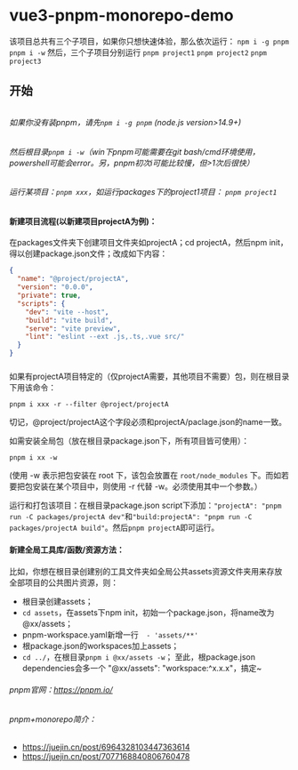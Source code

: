 # vue3-pnpm-monorepo-demo

该项目总共有三个子项目，如果你只想快速体验，那么依次运行：
`npm i -g pnpm`
`pnpm i -w`
然后，三个子项目分别运行
`pnpm project1`
`pnpm project2`
`pnpm project3`


## 开始
###### 
###### 如果你没有装pnpm，请先`npm i -g pnpm`  (node.js version>14.9+)

###### 然后根目录`pnpm i -w`（win下pnpm可能需要在git bash/cmd环境使用，powershell可能会error。另，pnpm初次i可能比较慢，但>1次后很快）

###### 运行某项目：`pnpm xxx`，如运行packages下的project1项目： `pnpm project1`


#### 新建项目流程(以新建项目projectA为例)：
在packages文件夹下创建项目文件夹如projectA；cd projectA，然后npm init，得以创建package.json文件；改成如下内容：
```json
{
  "name": "@project/projectA",
  "version": "0.0.0",
  "private": true,
  "scripts": {
    "dev": "vite --host",
    "build": "vite build",
    "serve": "vite preview",
    "lint": "eslint --ext .js,.ts,.vue src/"
  }
}
```
##### 
如果有projectA项目特定的（仅projectA需要，其他项目不需要）包，则在根目录下用该命令：
```dotnetcli
pnpm i xxx -r --filter @project/projectA
```
切记，@project/projectA这个字段必须和projectA/paclage.json的name一致。

如需安装全局包（放在根目录package.json下，所有项目皆可使用）：
```dotnetcli
pnpm i xx -w
```

(使用 -w 表示把包安装在 root 下，该包会放置在 `root/node_modules` 下。而如若要把包安装在某个项目中，则使用 -r 代替 -w。必须使用其中一个参数。）

运行和打包该项目：在根目录package.json script下添加：`"projectA": "pnpm run -C packages/projectA dev"`和`"build:projectA": "pnpm run -C packages/projectA build"`。然后`pnpm projectA`即可运行。

#### 新建全局工具库/函数/资源方法：
比如，你想在根目录创建别的工具文件夹如全局公共assets资源文件夹用来存放全部项目的公共图片资源，则：
* 根目录创建assets；
* `cd assets`，在assets下npm init，初始一个package.json，将name改为@xx/assets；
* pnpm-workspace.yaml新增一行`  - 'assets/**'`
* 根package.json的workspaces加上assets；
* `cd ../`，在根目录`pnpm i @xx/assets -w`；
至此，根package.json dependencies会多一个 "@xx/assets": "workspace:^x.x.x"，搞定~

###### pnpm官网：https://pnpm.io/

###### pnpm+monorepo简介：

* https://juejin.cn/post/6964328103447363614
* https://juejin.cn/post/7077168840806760478